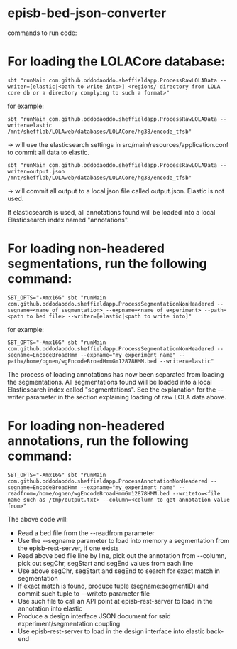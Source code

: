 # episb-bed-json-converter

commands to run code:

# For loading the LOLACore database:

``
sbt "runMain com.github.oddodaoddo.sheffieldapp.ProcessRawLOLAData --writer=[elastic|<path to write into>] <regions/ directory from LOLA core db or a directory complying to such a format>"
``

for example:

``
sbt "runMain com.github.oddodaoddo.sheffieldapp.ProcessRawLOLAData --writer=elastic /mnt/shefflab/LOLAweb/databases/LOLACore/hg38/encode_tfsb"
``

-> will use the elasticsearch settings in src/main/resources/application.conf to commit all data to elastic.

``
sbt "runMain com.github.oddodaoddo.sheffieldapp.ProcessRawLOLAData --writer=output.json /mnt/shefflab/LOLAweb/databases/LOLACore/hg38/encode_tfsb"
``

-> will commit all output to a local json file called output.json. Elastic is not used.

If elasticsearch is used, all annotations found will be loaded into a local Elasticsearch index named "annotations".

# For loading non-headered segmentations, run the following command:

``
SBT_OPTS="-Xmx16G" sbt "runMain com.github.oddodaoddo.sheffieldapp.ProcessSegmentationNonHeadered --segname=<name of segmentation> --expname=<name of experiment> --path=<path to bed file> --writer=[elastic|<path to write into]"
``

for example:

``
SBT_OPTS="-Xmx16G" sbt "runMain com.github.oddodaoddo.sheffieldapp.ProcessSegmentationNonHeadered --segname=EncodeBroadHmm --expname="my_experiment_name" --path=/home/ognen/wgEncodeBroadHmmGm12878HMM.bed --writer=elastic"
``

The process of loading annotations has now been separated from loading the segmentations. All segmentations found will be loaded into a local Elasticsearch index called "segmentations". See the explanation for the --writer parameter in the section explaining loading of raw LOLA data above.

# For loading non-headered annotations, run the following command:

``
SBT_OPTS="-Xmx16G" sbt "runMain com.github.oddodaoddo.sheffieldapp.ProcessAnnotationNonHeadered --segname=EncodeBroadHmm --expname="my_experiment_name" --readfrom=/home/ognen/wgEncodeBroadHmmGm12878HMM.bed --writeto=<file name such as /tmp/output.txt> --column=<column to get annotation value from>"
``

The above code will:

<ul>
<li>Read a bed file from the --readfrom parameter</li>
<li>Use the --segname parameter to load into memory a segmentation from the episb-rest-server, if one exists</li>
<li>Read above bed file line by line, pick out the annotation from --column, pick out segChr, segStart and segEnd values from each line</li>
<li>Use above segChr, segStart and segEnd to search for exact match in segmentation</li>
<li>If exact match is found, produce tuple (segname:segmentID) and commit such tuple to --writeto parameter file</li>
<li>Use such file to call an API point at episb-rest-server to load in the annotation into elastic</li>
<li>Produce a design interface JSON document for said experiment/segmentation coupling</li>
<li>Use episb-rest-server to load in the design interface into elastic back-end</li>
</ul>
